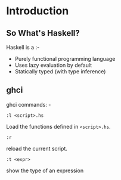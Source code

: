 # Introduction

## So What's Haskell?
Haskell is a :-
* Purely functional programming language
* Uses lazy evaluation by default
* Statically typed (with type inference)

## ghci
ghci commands: -

```
:l <script>.hs
```
Load the functions defined in `<script>.hs`.

```
:r 
```
reload the current script.

```
:t <expr>
```
show the type of an expression
